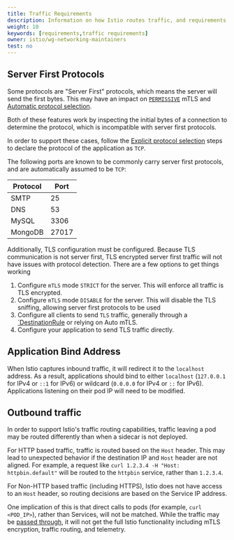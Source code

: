 ```yaml
---
title: Traffic Requirements
description: Information on how Istio routes traffic, and requirements on applications it imposes
weight: 10
keywords: [requirements,traffic requirements]
owner: istio/wg-networking-maintainers
test: no
---
```


## Server First Protocols

Some protocols are "Server First" protocols, which means the server will send the first bytes. This may have an impact on
[`PERMISSIVE`](/docs/reference/config/security/peer_authentication/#PeerAuthentication-MutualTLS-Mode) mTLS and [Automatic protocol selection](/docs/ops/configuration/traffic-management/protocol-selection/#automatic-protocol-selection).

Both of these features work by inspecting the initial bytes of a connection to determine the protocol, which is incompatible with server first protocols.

In order to support these cases, follow the [Explicit protocol selection](/docs/ops/configuration/traffic-management/protocol-selection/#explicit-protocol-selection) steps to declare the protocol of the application as `TCP`.

The following ports are known to be commonly carry server first protocols, and are automatically assumed to be `TCP`:

|Protocol|Port|
|--------|----|
| SMTP   |25  |
| DNS    |53  |
| MySQL  |3306|
| MongoDB|27017|

Additionally, TLS configuration must be configured. Because TLS communication is not server first, TLS encrypted server first traffic will not have issues with protocol detection. There are a few options to get things working

1. Configure `mTLS` mode `STRICT` for the server. This will enforce all traffic is TLS encrypted.
1. Configure `mTLS` mode `DISABLE` for the server. This will disable the TLS sniffing, allowing server first protocols to be used
1. Configure all clients to send `TLS` traffic, generally through a [`DestinationRule](/docs/reference/config/networking/destination-rule/#ClientTLSSettings) or relying on Auto mTLS.
1. Configure your application to send TLS traffic directly.

## Application Bind Address

When Istio captures inbound traffic, it will redirect it to the `localhost` address. As a result, applications should bind to either
`localhost` (`127.0.0.1` for IPv4 or `::1` for IPv6) or wildcard (`0.0.0.0` for IPv4 or `::` for IPv6). Applications listening on their
pod IP will need to be modified.

## Outbound traffic

In order to support Istio's traffic routing capabilities, traffic leaving a pod may be routed differently than
when a sidecar is not deployed.

For HTTP based traffic, traffic is routed based on the `Host` header. This may lead to unexpected behavior if the destination IP
and `Host` header are not aligned. For example, a request like `curl 1.2.3.4 -H "Host: httpbin.default"` will be routed to the `httpbin` service,
rather than `1.2.3.4`.

For Non-HTTP based traffic (including HTTPS), Istio does not have access to an `Host` header, so routing decisions are based on the Service IP address.

One implication of this is that direct calls to pods (for example, `curl <POD_IP>`), rather than Services, will not be matched. While the traffic may
be [passed through](/docs/tasks/traffic-management/egress/egress-control/#envoy-passthrough-to-external-services), it will not get the full Istio functionality
including mTLS encryption, traffic routing, and telemetry.

